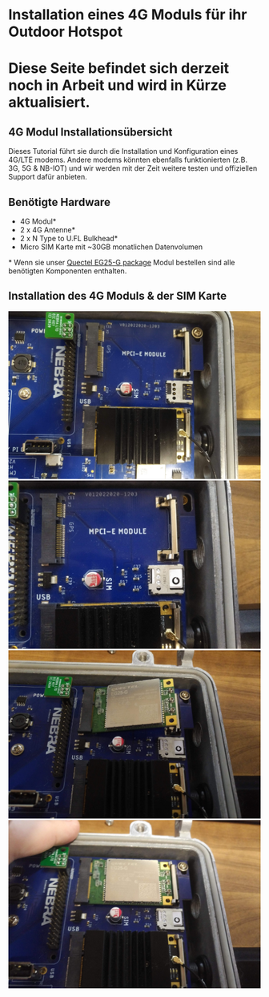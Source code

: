 # Installation eines 4G Moduls für ihr Outdoor Hotspot

# Diese Seite befindet sich derzeit noch in Arbeit und wird in Kürze aktualisiert.

## 4G Modul Installationsübersicht

Dieses Tutorial führt sie durch die Installation und Konfiguration eines 4G/LTE modems. Andere modems könnten ebenfalls funktionierten (z.B. 3G, 5G & NB-IOT) und wir werden mit der Zeit weitere testen und offiziellen Support dafür anbieten. 

## Benötigte Hardware

* 4G Modul*
* 2 x 4G Antenne*
* 2 x N Type to U.FL Bulkhead*
* Micro SIM Karte mit ~30GB monatlichen Datenvolumen

\* Wenn sie unser [Quectel EG25-G package](https://www.nebra.com/products/quectel-eg25-g-mini-pcie-with-antennas) Modul bestellen sind alle benötigten Komponenten enthalten.

## Installation des 4G Moduls & der SIM Karte

![LTE](../media/photos/lte-1.jpg  ':size=350')
![LTE](../media/photos/lte-2.jpg  ':size=350')
![LTE](../media/photos/lte-3.jpg  ':size=350')
![LTE](../media/photos/lte-4.jpg  ':size=350')
